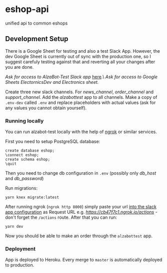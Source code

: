 # eshop-api

unified api to common eshops

## Development Setup

There is a Google Sheet for testing and also a test Slack App. However, the dev Google Sheet is currently out of sync with the production one, so I suggest carefuly testing against that and reverting all your changes after you are done.

_Ask for access to AlzaBot-Test Slack app_ [here](https://api.slack.com/apps/AEV7B5Y5D/interactive-messages?).\
_Ask for access to Google Sheets ElectornicsDev and Electronics sheet._

Create three new slack channels. For _news_channel_, _order_channel_ and _support_channel_. Add the _alzabottest_ app to all channels.
Make a copy of `.env-dev` called `.env` and replace placeholders with actual values (ask for any values you cannot obtain yourself).

### Running locally

You can run alzabot-test locally with the help of [ngrok](https://ngrok.com/) or similar services.

First you need to setup PostgreSQL database:

```
create database eshop;
\connect eshop;
create schema eshop;
\quit
```
Then you need to change db configuration in `.env` (possibly only _db_host_ and _db_password_)

Run migrations:
```
yarn knex migrate:latest
```
After running ngrok (`ngrok http 8000`) simply paste your url [into the slack app configuration](https://api.slack.com/apps/AEV7B5Y5D/interactive-messages?) as Request URL e.g. _https://cb47f7c1.ngrok.io/actions_ - don't forget the `/actions` route. After that you can run:

```
yarn dev
``` 

Now you should be able to make an order through the `alzabottest` app.

### Deployment

App is deployed to Heroku. Every merge to `master` is automatically deployed to production.
